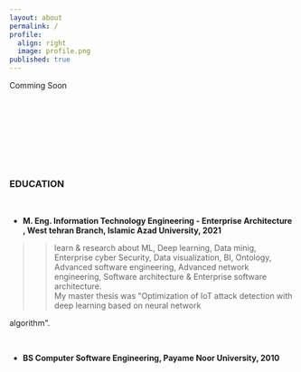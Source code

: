 ```yaml
---
layout: about
permalink: /
profile:
  align: right
  image: profile.png
published: true
---
```


Comming Soon


<!--
[Gradfolio](https://github.com/jitinnair1/gradfolio){:target="_blank"} is a responsive, dark-mode ready Jekyll theme designed keeping academia in mind. The easiest way to install the theme is to fork it using GitHub. Check the README file for [instructions](https://github.com/jitinnair1/gradfolio#installation){:target="_blank"}.
<!--
If you want to use this space to write your biography here, edit the `index.md` file. You can put a picture in, too. Rename your picture to `profile.png` and put it in the `assets/images/` folder.
<!--
The social-icons footer can be used to link profiles from GitHub, OrcID and ReasearchGate aprart form the usual Twitter, LinkedIn and Facebook. You can add your user ID in the `_config.yml` file to link your accounts.
-->


<br><br><br><br><br><br><br>

### EDUCATION
​
* <strong> M. Eng. Information Technology Engineering - Enterprise Architecture ,  West tehran Branch, Islamic Azad University, 2021 </strong>

>><p>learn & research about ML, Deep learning, Data minig, Enterprise cyber Security, Data visualization, BI, Ontology, Advanced software engineering, Advanced network engineering, Software architecture & Enterprise software architecture.<br>My  master thesis was "Optimization of IoT attack detection with deep learning based on neural network 
algorithm". </p>
​
* <strong> BS Computer Software Engineering, Payame Noor University, 2010 </strong>

